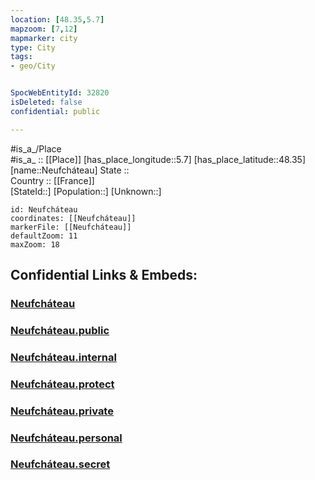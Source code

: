 ```yaml
---
location: [48.35,5.7] 
mapzoom: [7,12] 
mapmarker: city 
type: City
tags:
- geo/City


SpocWebEntityId: 32820
isDeleted: false
confidential: public

---
```

#is_a_/Place  
#is_a_ :: [[Place]] 
[has_place_longitude::5.7] 
[has_place_latitude::48.35] 
[name::Neufcháteau] 
State ::  
Country :: [[France]]  
[StateId::] 
[Population::] 
[Unknown::] 


```leaflet
id: Neufcháteau
coordinates: [[Neufcháteau]] 
markerFile: [[Neufcháteau]] 
defaultZoom: 11 
maxZoom: 18
```


## Confidential Links & Embeds: 

### [Neufcháteau](/_Standards/Earth/Continent/Europe/Europe~West/France/regions~France/Grand_Est/departments~Grand_Est/Vosges/communes~Vosges/Neufchâteau/cities~Neufchâteau/Neufcháteau.md) 

### [Neufcháteau.public](/_public/Earth/Continent/Europe/Europe~West/France/regions~France/Grand_Est/departments~Grand_Est/Vosges/communes~Vosges/Neufchâteau/cities~Neufchâteau/Neufcháteau.public.md) 

### [Neufcháteau.internal](/_internal/Earth/Continent/Europe/Europe~West/France/regions~France/Grand_Est/departments~Grand_Est/Vosges/communes~Vosges/Neufchâteau/cities~Neufchâteau/Neufcháteau.internal.md) 

### [Neufcháteau.protect](/_protect/Earth/Continent/Europe/Europe~West/France/regions~France/Grand_Est/departments~Grand_Est/Vosges/communes~Vosges/Neufchâteau/cities~Neufchâteau/Neufcháteau.protect.md) 

### [Neufcháteau.private](/_private/Earth/Continent/Europe/Europe~West/France/regions~France/Grand_Est/departments~Grand_Est/Vosges/communes~Vosges/Neufchâteau/cities~Neufchâteau/Neufcháteau.private.md) 

### [Neufcháteau.personal](/_personal/Earth/Continent/Europe/Europe~West/France/regions~France/Grand_Est/departments~Grand_Est/Vosges/communes~Vosges/Neufchâteau/cities~Neufchâteau/Neufcháteau.personal.md) 

### [Neufcháteau.secret](/_secret/Earth/Continent/Europe/Europe~West/France/regions~France/Grand_Est/departments~Grand_Est/Vosges/communes~Vosges/Neufchâteau/cities~Neufchâteau/Neufcháteau.secret.md)

